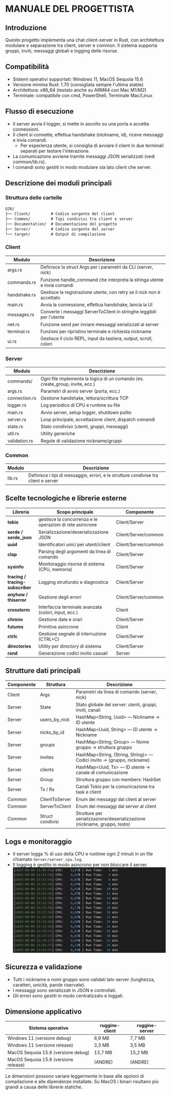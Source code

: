 # MANUALE DEL PROGETTISTA

## Introduzione

Questo progetto implementa una chat client-server in Rust, con architettura modulare e separazione tra client, server e common. Il sistema supporta gruppi, inviti, messaggi globali e logging delle risorse.

## Compatibilità

- Sistemi operativi supportati: Windows 11, MacOS Sequoia 15.6
- Versione minima Rust: 1.70 (consigliata sempre l'ultima stable)
- Architettura: x86_64 (testato anche su ARM64 con Mac M1/M2)
- Terminale: compatibile con cmd, PowerShell, Terminale Mac/Linux

## Flusso di esecuzione

- Il server avvia il logger, si mette in ascolto su una porta e accetta connessioni.
- Il client si connette, effettua handshake (nickname, id), riceve messaggi e invia comandi.
  - Per esperienza utente, si consiglia di avviare il client in due terminali separati per testare l'interazione.
- La comunicazione avviene tramite messaggi JSON serializzati (vedi common/lib.rs).
- I comandi sono gestiti in modo modulare sia lato client che server.

## Descrizione dei moduli principali

### Struttura delle cartelle

```
G26/
├── Client/         # Codice sorgente del client
├── Common/         # Tipi condivisi tra client e server
|── Documentation/  # Documentazione del progetto
├── Server/         # Codice sorgente del server
└── target/         # Output di compilazione
```

### Client

| Modulo       | Descrizione                                                              |
| ------------ | ------------------------------------------------------------------------ |
| args.rs      | Definisce la struct Args per i parametri da CLI (server, nick)           |
| commands.rs  | Funzione handle_command che interpreta la stringa utente e invia comandi |
| handshake.rs | Gestisce la registrazione utente, con retry se il nick non è accettato   |
| main.rs      | Avvia la connessione, effettua handshake, lancia la UI                   |
| messages.rs  | Converte i messaggi ServerToClient in stringhe leggibili per l'utente    |
| net.rs       | Funzione send per inviare messaggi serializzati al server                |
| terminal.rs  | Funzioni per ripristino terminale e richiesta nickname                   |
| ui.rs        | Gestisce il ciclo REPL, input da tastiera, output, scroll, colori        |

### Server

| Modulo        | Descrizione                                                                   |
| ------------- | ----------------------------------------------------------------------------- |
| commands/     | Ogni file implementa la logica di un comando (es. create_group, invite, ecc.) |
| args.rs       | Parametri di avvio server (porta, ecc.)                                       |
| connection.rs | Gestione handshake, lettura/scrittura TCP                                     |
| logger.rs     | Log periodico di CPU e runtime su file                                        |
| main.rs       | Avvio server, setup logger, shutdown pulito                                   |
| server.rs     | Loop principale, accettazione client, dispatch comandi                        |
| state.rs      | Stato condiviso (utenti, gruppi, messaggi)                                    |
| util.rs       | Utility generiche                                                             |
| validation.rs | Regole di validazione nickname/gruppi                                         |

### Common

| Modulo | Descrizione                                                                         |
| ------ | ----------------------------------------------------------------------------------- |
| lib.rs | Definisce i tipi di messaggio, errori, e le strutture condivise tra client e server |

## Scelte tecnologiche e librerie esterne

| Libreria                         | Scopo principale                                          | Componente           |
| -------------------------------- | --------------------------------------------------------- | -------------------- |
| **tokio**                        | gestisce la concorrenza e le operazioni di rete asincrone | Client/Server        |
| **serde / serde_json**           | Serializzazione/deserializzazione JSON                    | Client/Server/common |
| **uuid**                         | Identificatori unici per utenti/client                    | Client/Server/common |
| **clap**                         | Parsing degli argomenti da linea di comando               | Client/Server        |
| **sysinfo**                      | Monitoraggio risorse di sistema (CPU, memoria)            | Client/Server        |
| **tracing / tracing-subscriber** | Logging strutturato e diagnostica                         | Client/Server        |
| **anyhow / thiserror**           | Gestione degli errori                                     | Client/Server/common |
| **crossterm**                    | Interfaccia terminale avanzata (colori, input, ecc.)      | Client               |
| **chrono**                       | Gestione date e orari                                     | Client/Server        |
| **futures**                      | Primitive asincrone                                       | Client               |
| **ctrlc**                        | Gestione segnale di interruzione (CTRL+C)                 | Client/Server        |
| **directories**                  | Utility per directory di sistema                          | Client/Server        |
| **rand**                         | Generazione codici invito casuali                         | Server               |

## Strutture dati principali

| Componente | Struttura        | Descrizione                                                               |
| ---------- | ---------------- | ------------------------------------------------------------------------- |
| Client     | Args             | Parametri da linea di comando (server, nick)                              |
| Server     | State            | Stato globale del server: utenti, gruppi, inviti, canali                  |
| Server     | users_by_nick    | HashMap<String, Uuid> — Nickname → ID utente                              |
| Server     | nicks_by_id      | HashMap<Uuid, String> — ID utente → Nickname                              |
| Server     | groups           | HashMap<String, Group> — Nome gruppo → struttura gruppo                   |
| Server     | invites          | HashMap<String, (String, String)> — Codici invito → (gruppo, nickname)    |
| Server     | clients          | HashMap<Uuid, Tx> — ID utente → canale di comunicazione                   |
| Server     | Group            | Struttura gruppo con members: HashSet<Uuid>                               |
| Server     | Tx / Rx          | Canali Tokio per la comunicazione tra task e client                       |
| Common     | ClientToServer   | Enum dei messaggi dal client al server                                    |
| Common     | ServerToClient   | Enum dei messaggi dal server al client                                    |
| Common     | Struct condivisi | Strutture per serializzazione/deserializzazione (nickname, gruppo, testo) |

## Logs e monitoraggio

- Il server logga % di uso della CPU e runtime ogni 2 minuti in un file chiamato `Server/server_cpu.log`.
- Il logging è gestito in modo asincrono per non bloccare il server.
  ![Esempio logger](/Documentation/imgs/esempio_logs.png)

## Sicurezza e validazione

- Tutti i nickname e nomi gruppo sono validati lato server (lunghezza, caratteri, unicità, parole riservate).
- I messaggi sono serializzati in JSON e controllati.
- Gli errori sono gestiti in modo centralizzato e loggati.

## Dimensione applicativo

| Sistema operativo                     | ruggine-client | ruggine-server |
| ------------------------------------- | -------------- | -------------- |
| Windows 11 (versione debug)           | 6,9 MB         | 7,7 MB         |
| Windows 11 (versione release)         | 3,3 MB         | 3,5 MB         |
| MacOS Sequoia 15.6 (versione debug)   | 13,7 MB        | 15,2 MB        |
| MacOS Sequoia 15.6 (versione release) | (ANDRE)        | (ANDRE)        |

Le dimensioni possono variare leggermente in base alle opzioni di compilazione e alle dipendenze installate. Su MacOS i binari risultano più grandi a causa delle librerie statiche.
